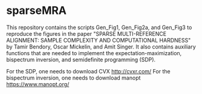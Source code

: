# sparseMRA

This repository contains the scripts Gen_Fig1, Gen_Fig2a, and Gen_Fig3 to reproduce the figures in the paper "SPARSE MULTI-REFERENCE ALIGNMENT: SAMPLE COMPLEXITY AND COMPUTATIONAL HARDNESS" by Tamir Bendory, Oscar Mickelin, and Amit Singer. It also contains auxiliary functions that are needed to implement the expectation-maximization, bispectrum inversion, and semidefinite programming (SDP). 

For the SDP, one needs to download CVX http://cvxr.com/
For the bispectrum inversion, one needs to download manopt https://www.manopt.org/

